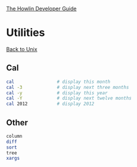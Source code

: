 [The Howlin Developer Guide](/index.md)



Utilities
=========

[Back to Unix](./index.md)


## Cal


```bash
cal                # display this month
cal -3             # display next three months
cal -y             # display this year
cal -Y             # display next twelve months
cal 2012           # display 2012
```

## Other


```bash
column
diff
sort
tree
xargs
```
